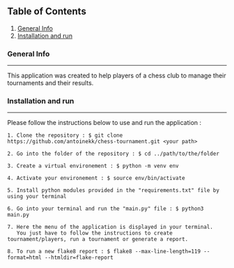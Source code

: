 ## Table of Contents
1. [General Info](#general-info)
2. [Installation and run](#installation)

### General Info
***
This application was created to help players of a chess club to manage their tournaments and their results.

### Installation and run
***
Please follow the instructions below to use and run the application :

```
1. Clone the repository : $ git clone https://github.com/antoinekk/chess-tournament.git <your path>
```
```
2. Go into the folder of the repository : $ cd ../path/to/the/folder
```
```
3. Create a virtual environement : $ python -m venv env
```
```
4. Activate your environement : $ source env/bin/activate
```
```
5. Install python modules provided in the "requirements.txt" file by using your terminal
```
```
6. Go into your terminal and run the "main.py" file : $ python3 main.py
```
```
7. Here the menu of the application is displayed in your terminal.
   You just have to follow the instructions to create tournament/players, run a tournament or generate a report.
```
```
8. To run a new flake8 report : $ flake8 --max-line-length=119 --format=html --htmldir=flake-report
```
